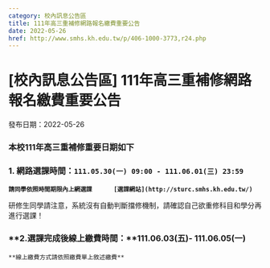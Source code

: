 ```yaml
---
category: 校內訊息公告區
title: 111年高三重補修網路報名繳費重要公告
date: 2022-05-26
href: http://www.smhs.kh.edu.tw/p/406-1000-3773,r24.php
---
```


# [校內訊息公告區] 111年高三重補修網路報名繳費重要公告

發布日期：2022-05-26

### 本校111年高三重補修重要日期如下

### 1\. 網路選課時間：**`111.05.30(一) 09:00 - 111.06.01(三) 23:59`**

**`請同學依照時間期限內上網選課      [選課網站](http://sturc.smhs.kh.edu.tw/)`**

研修生同學請注意，系統沒有自動判斷擋修機制，請確認自己欲重修科目和學分再進行選課！

### **2.選課完成後線上繳費時間：****111.06.03(五)- 111.06.05(一)** 

`**線上繳費方式請依照繳費單上敘述繳費**`

